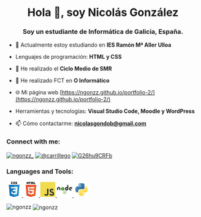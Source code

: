 <h1 align="center">Hola 👋, soy Nicolás González</h1>
<h3 align="center">Soy un estudiante de Informática de Galicia, España.</h3>



- 🔭 Actualmente estoy estudiando en **IES Ramón Mª Aller Ulloa**

- Lenguajes de programación: **HTML y CSS**

- 📌 He realizado el **Ciclo Medio de SMR**

- 🌱 He realizado FCT en **O Informático**

- 🌐 Mi página web [https://ngonzz.github.io/portfolio-2/](https://ngonzz.github.io/portfolio-2/)

- Herramientas y tecnologías: **Visual Studio Code, Moodle y WordPress**

- 📫 Cómo contactarme: **nicolasgondob@gmail.com**

<h3 align="left">Connect with me:</h3>
<p align="left">
<a href="https://instagram.com/ngonzz_" target="blank"><img align="center" src="https://raw.githubusercontent.com/rahuldkjain/github-profile-readme-generator/master/src/images/icons/Social/instagram.svg" alt="ngonzz_" height="30" width="40" /></a>
<a href="https://www.youtube.com/c/@carrillego" target="blank"><img align="center" src="https://raw.githubusercontent.com/rahuldkjain/github-profile-readme-generator/master/src/images/icons/Social/youtube.svg" alt="@carrillego" height="30" width="40" /></a>
<a href="https://discord.gg/G26hu9CRFb" target="blank"><img align="center" src="https://raw.githubusercontent.com/rahuldkjain/github-profile-readme-generator/master/src/images/icons/Social/discord.svg" alt="G26hu9CRFb" height="30" width="40" /></a>
</p>

<h3 align="left">Languages and Tools:</h3>
<p align="left"> <a href="https://www.w3schools.com/css/" target="_blank" rel="noreferrer"> <img src="https://raw.githubusercontent.com/devicons/devicon/master/icons/css3/css3-original-wordmark.svg" alt="css3" width="40" height="40"/> </a> <a href="https://www.w3.org/html/" target="_blank" rel="noreferrer"> <img src="https://raw.githubusercontent.com/devicons/devicon/master/icons/html5/html5-original-wordmark.svg" alt="html5" width="40" height="40"/> </a> <a href="https://developer.mozilla.org/en-US/docs/Web/JavaScript" target="_blank" rel="noreferrer"> <img src="https://raw.githubusercontent.com/devicons/devicon/master/icons/javascript/javascript-original.svg" alt="javascript" width="40" height="40"/> </a> <a href="https://nodejs.org" target="_blank" rel="noreferrer"> <img src="https://raw.githubusercontent.com/devicons/devicon/master/icons/nodejs/nodejs-original-wordmark.svg" alt="nodejs" width="40" height="40"/> </a> <a href="https://www.python.org" target="_blank" rel="noreferrer"> <img src="https://raw.githubusercontent.com/devicons/devicon/master/icons/python/python-original.svg" alt="python" width="40" height="40"/> </a> </p>

<p><img align="left" src="https://github-readme-stats.vercel.app/api/top-langs?username=ngonzz&show_icons=true&locale=en&layout=compact" alt="ngonzz" /></p>

<p>&nbsp;<img align="center" src="https://github-readme-stats.vercel.app/api?username=ngonzz&show_icons=true&locale=en" alt="ngonzz" /></p>


